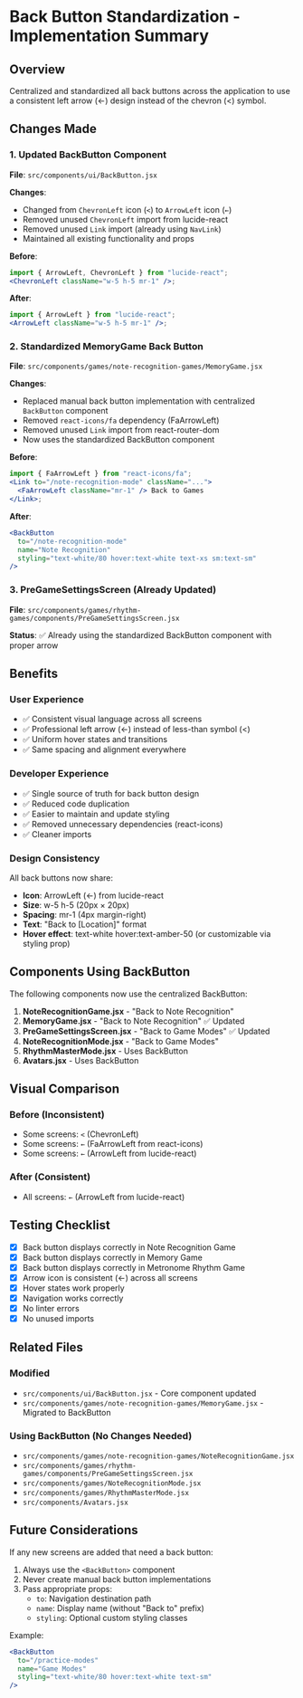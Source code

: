 # Back Button Standardization - Implementation Summary

## Overview

Centralized and standardized all back buttons across the application to use a consistent left arrow (←) design instead of the chevron (<) symbol.

## Changes Made

### 1. Updated BackButton Component

**File**: `src/components/ui/BackButton.jsx`

**Changes**:

- Changed from `ChevronLeft` icon (`<`) to `ArrowLeft` icon (`←`)
- Removed unused `ChevronLeft` import from lucide-react
- Removed unused `Link` import (already using `NavLink`)
- Maintained all existing functionality and props

**Before**:

```jsx
import { ArrowLeft, ChevronLeft } from "lucide-react";
<ChevronLeft className="w-5 h-5 mr-1" />;
```

**After**:

```jsx
import { ArrowLeft } from "lucide-react";
<ArrowLeft className="w-5 h-5 mr-1" />;
```

### 2. Standardized MemoryGame Back Button

**File**: `src/components/games/note-recognition-games/MemoryGame.jsx`

**Changes**:

- Replaced manual back button implementation with centralized `BackButton` component
- Removed `react-icons/fa` dependency (FaArrowLeft)
- Removed unused `Link` import from react-router-dom
- Now uses the standardized BackButton component

**Before**:

```jsx
import { FaArrowLeft } from "react-icons/fa";
<Link to="/note-recognition-mode" className="...">
  <FaArrowLeft className="mr-1" /> Back to Games
</Link>;
```

**After**:

```jsx
<BackButton
  to="/note-recognition-mode"
  name="Note Recognition"
  styling="text-white/80 hover:text-white text-xs sm:text-sm"
/>
```

### 3. PreGameSettingsScreen (Already Updated)

**File**: `src/components/games/rhythm-games/components/PreGameSettingsScreen.jsx`

**Status**: ✅ Already using the standardized BackButton component with proper arrow

## Benefits

### User Experience

- ✅ Consistent visual language across all screens
- ✅ Professional left arrow (←) instead of less-than symbol (<)
- ✅ Uniform hover states and transitions
- ✅ Same spacing and alignment everywhere

### Developer Experience

- ✅ Single source of truth for back button design
- ✅ Reduced code duplication
- ✅ Easier to maintain and update styling
- ✅ Removed unnecessary dependencies (react-icons)
- ✅ Cleaner imports

### Design Consistency

All back buttons now share:

- **Icon**: ArrowLeft (←) from lucide-react
- **Size**: w-5 h-5 (20px × 20px)
- **Spacing**: mr-1 (4px margin-right)
- **Text**: "Back to [Location]" format
- **Hover effect**: text-white hover:text-amber-50 (or customizable via styling prop)

## Components Using BackButton

The following components now use the centralized BackButton:

1. **NoteRecognitionGame.jsx** - "Back to Note Recognition"
2. **MemoryGame.jsx** - "Back to Note Recognition" ✅ Updated
3. **PreGameSettingsScreen.jsx** - "Back to Game Modes" ✅ Updated
4. **NoteRecognitionMode.jsx** - "Back to Game Modes"
5. **RhythmMasterMode.jsx** - Uses BackButton
6. **Avatars.jsx** - Uses BackButton

## Visual Comparison

### Before (Inconsistent)

- Some screens: `<` (ChevronLeft)
- Some screens: `←` (FaArrowLeft from react-icons)
- Some screens: `←` (ArrowLeft from lucide-react)

### After (Consistent)

- All screens: `←` (ArrowLeft from lucide-react)

## Testing Checklist

- [x] Back button displays correctly in Note Recognition Game
- [x] Back button displays correctly in Memory Game
- [x] Back button displays correctly in Metronome Rhythm Game
- [x] Arrow icon is consistent (←) across all screens
- [x] Hover states work properly
- [x] Navigation works correctly
- [x] No linter errors
- [x] No unused imports

## Related Files

### Modified

- `src/components/ui/BackButton.jsx` - Core component updated
- `src/components/games/note-recognition-games/MemoryGame.jsx` - Migrated to BackButton

### Using BackButton (No Changes Needed)

- `src/components/games/note-recognition-games/NoteRecognitionGame.jsx`
- `src/components/games/rhythm-games/components/PreGameSettingsScreen.jsx`
- `src/components/games/NoteRecognitionMode.jsx`
- `src/components/games/RhythmMasterMode.jsx`
- `src/components/Avatars.jsx`

## Future Considerations

If any new screens are added that need a back button:

1. Always use the `<BackButton>` component
2. Never create manual back button implementations
3. Pass appropriate props:
   - `to`: Navigation destination path
   - `name`: Display name (without "Back to" prefix)
   - `styling`: Optional custom styling classes

Example:

```jsx
<BackButton
  to="/practice-modes"
  name="Game Modes"
  styling="text-white/80 hover:text-white text-sm"
/>
```
